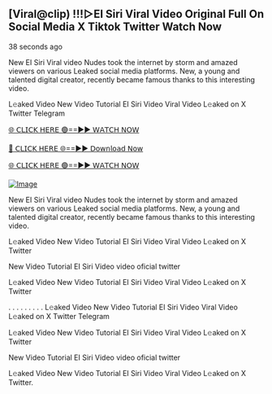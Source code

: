 ## [Viral@clip) !!!▷EI Siri Viral Video Original Full On Social Media X Tiktok Twitter  Watch Now

38 seconds ago

New EI Siri Viral video Nudes took the internet by storm and amazed viewers on various Leaked social media platforms. New, a young and talented digital creator, recently became famous thanks to this interesting video.

L𝚎aked Video New Video Tutorial EI Siri Video Viral Video L𝚎aked on X Twitter Telegram

[🌐 𝖢𝖫𝖨𝖢𝖪 𝖧𝖤𝖱𝖤 🟢==►► 𝖶𝖠𝖳𝖢𝖧 𝖭𝖮𝖶](https://3-tanei-pinik.blogspot.com/2025/02/viral-video.html)

[🔴 𝖢𝖫𝖨𝖢𝖪 𝖧𝖤𝖱𝖤 🌐==►► 𝖣𝗈𝗐𝗇𝗅𝗈𝖺𝖽 𝖭𝗈𝗐](https://3-tanei-pinik.blogspot.com/2025/02/viral-video.html)

[🌐 𝖢𝖫𝖨𝖢𝖪 𝖧𝖤𝖱𝖤 🟢==►► 𝖶𝖠𝖳𝖢𝖧 𝖭𝖮𝖶](https://3-tanei-pinik.blogspot.com/2025/02/viral-video.html)

[![Image](https://github.com/user-attachments/assets/ff3b7bd4-415c-4ca3-a6c8-b1f096193c29)](https://3-tanei-pinik.blogspot.com/2025/02/viral-video.html)

New EI Siri Viral video Nudes took the internet by storm and amazed viewers on various Leaked social media platforms. New, a young and talented digital creator, recently became famous thanks to this interesting video.

L𝚎aked Video New Video Tutorial EI Siri Video Viral Video L𝚎aked on X Twitter

New Video Tutorial EI Siri Video video oficial twitter

L𝚎aked Video New Video Tutorial EI Siri Video Viral Video L𝚎aked on X Twitter

. . . . . . . . . L𝚎aked Video New Video Tutorial EI Siri Video Viral Video L𝚎aked on X Twitter Telegram

L𝚎aked Video New Video Tutorial EI Siri Video Viral Video L𝚎aked on X Twitter

New Video Tutorial EI Siri Video video oficial twitter

L𝚎aked Video New Video Tutorial EI Siri Video Viral Video L𝚎aked on X Twitter.
